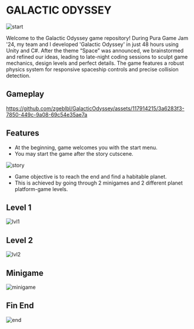 # GALACTIC ODYSSEY

![start](https://github.com/zgeblbl/GalacticOdyssey/assets/117914215/aa7f5d33-9f86-4950-ba77-7d1dfc3b193e)

Welcome to the Galactic Odyssey game repository!
During Pura Game Jam '24, my team and I developed 'Galactic Odyssey' in just 48 hours using Unity and C#. After the theme “Space” was announced, we brainstormed and refined our ideas, leading to late-night coding sessions to sculpt game mechanics, design levels and perfect details. The game features a robust physics system for responsive spaceship controls and precise collision detection.

## Gameplay

https://github.com/zgeblbl/GalacticOdyssey/assets/117914215/3a6283f3-7850-449c-9a08-69c54e35ae7a

## Features

- At the beginning, game welcomes you with the start menu.
- You may start the game after the story cutscene.

![story](https://github.com/zgeblbl/GalacticOdyssey/assets/117914215/4d803191-a47d-4638-b2ce-0ff00db2f90e)

- Game objective is to reach the end and find a habitable planet.
- This is achieved by going through 2 minigames and 2 different planet platform-game levels.

## Level 1
![lvl1](https://github.com/zgeblbl/GalacticOdyssey/assets/117914215/c0dd0100-647b-47cf-9f47-9f627c1ae323)

## Level 2
![lvl2](https://github.com/zgeblbl/GalacticOdyssey/assets/117914215/94589637-e8b3-414a-8314-0a71c0b6b567)

## Minigame
![minigame](https://github.com/zgeblbl/GalacticOdyssey/assets/117914215/b0820c6d-7e87-48ec-b5d0-38bdaf5184a0)

## Fin End
![end](https://github.com/zgeblbl/GalacticOdyssey/assets/117914215/66727ea0-012e-4e24-bc34-2974be1be2b6)
